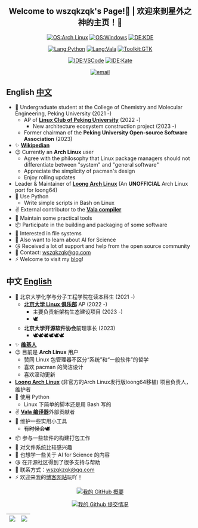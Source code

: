 <div align="center">

## Welcome to wszqkzqk's Page!👋 | 欢迎来到星外之神的主页！👋

[![OS:Arch Linux](https://img.shields.io/badge/OS-Arch%20Linux-blue?style=flat-square&logo=arch-linux)](https://archlinux.org)
[![OS:Windows](https://img.shields.io/badge/OS-Windows-blue?style=flat-square&logo=Windows)](https://windows.com)
[![DE:KDE](https://img.shields.io/badge/DE-KDE-blue?style=flat-square&logo=KDE)](https://www.kde.org)

[![Lang:Python](https://img.shields.io/badge/Lang-Python-blue?style=flat-square&logo=python)](https://www.python.org/)
[![Lang:Vala](https://img.shields.io/badge/Lang-Vala-blue?style=flat-square&logo=vala)](https://vala.dev/)
[![Toolkit:GTK](https://img.shields.io/badge/Toolkit-GTK-blue?style=flat-square&logo=gtk)](https://www.gtk.org/)

[![IDE:VSCode](https://img.shields.io/badge/IDE-VSCode-blue?style=flat-square&logo=visualstudiocode)](https://code.visualstudio.com/)
[![IDE:Kate](https://img.shields.io/badge/IDE-Kate-blue?style=flat-square&logo=kate)](https://kate-editor.org)

[![email](https://img.shields.io/badge/Email-wszqkzqk@qq.com-blue?style=flat-square&logo=gmail)](mailto:wszqkzqk@qq.com)

</div>

## English [中文](#中文-English)

- 🧪 Undergraduate student at the College of Chemistry and Molecular Engineering, Peking University (2021 -)
  - AP of [**Linux Club of Peking University**](https://github.com/lcpu-club) (2022 -)
    - New architecture ecosystem construction project (2023 -)
  - Former chairman of the **Peking University Open-source Software Association** (2023)
- ✨ [**Wikipedian**](https://zh.wikipedia.org/wiki/User:%E6%98%9F%E5%A4%96%E4%B9%8B%E7%A5%9E)
- 😉 Currently an **Arch Linux** user
  - Agree with the philosophy that Linux package managers should not differentiate between "system" and "general software"
  - Appreciate the simplicity of pacman's design
  - Enjoy rolling updates
- Leader & Maintainer of [**Loong Arch Linux**](https://github.com/lcpu-club/loongarch-packages) (An **UNOFFICIAL** Arch Linux port for loong64)
- 🐍 Use Python
  - Write simple scripts in Bash on Linux
- ✌️ External contributor to the [**Vala compiler**](https://gitlab.gnome.org/GNOME/vala)
- 🔧 Maintain some practical tools
- 📦 Participate in the building and packaging of some software
- 📄 Interested in file systems
- 🧬 Also want to learn about AI for Science
- 😘 Received a lot of support and help from the open source community
- 💬 Contact: wszqkzqk@qq.com
- ⚡ Welcome to visit my [blog](https://wszqkzqk.github.io/)!

## 中文 [English](#English-中文)

- 🧪 北京大学化学与分子工程学院在读本科生 (2021 -)
  - [**北京大学 Linux 俱乐部**](https://github.com/lcpu-club) AP (2022 -)
    - 主要负责新架构生态建设项目 (2023 -)
    - 🕊
  - **北京大学开源软件协会**前理事长 (2023)
    - 🕊🕊🕊🕊🕊🕊
- ✨ [**维基人**](https://zh.wikipedia.org/wiki/User:%E6%98%9F%E5%A4%96%E4%B9%8B%E7%A5%9E)
- 😉 目前是 **Arch Linux** 用户
  - 赞同 Linux 包管理器不区分“系统”和“一般软件”的哲学
  - 喜欢 pacman 的简洁设计
  - 喜欢滚动更新
- [**Loong Arch Linux**](https://github.com/lcpu-club/loongarch-packages) (非官方的Arch Linux发行版loong64移植) 项目负责人，维护者
- 🐍 使用 Python
  - Linux 下简单的脚本还是用 Bash 写的
- ✌️ [**Vala 编译器**](https://gitlab.gnome.org/GNOME/vala)外部贡献者
- 🔧 维护一些实用小工具
  - ~~有时候会🕊~~
- 📦 参与一些软件的构建打包工作
- 📄 对文件系统比较感兴趣
- 🧬 也想学一些关于 AI for Science 的内容
- 😘 在开源社区得到了很多支持与帮助
- 💬 联系方式：wszqkzqk@qq.com
- ⚡ 欢迎来我的[博客网站](https://wszqkzqk.github.io/)玩吖！

<div align="center">

[![我的 GitHub 概要](https://github-readme-stats.vercel.app/api?username=wszqkzqk&bg_color=0D1117&text_color=FFFFFF&count_private=true&show_icons=true&hide_border=true&include_all_commits=true)](https://github.com/wszqkzqk)

[![我的 Github 提交情况](http://github-profile-summary-cards.vercel.app/api/cards/profile-details?username=wszqkzqk&theme=github_dark)](https://github.com/wszqkzqk)

|[![](http://github-profile-summary-cards.vercel.app/api/cards/most-commit-language?username=wszqkzqk&theme=github_dark)](https://github.com/wszqkzqk)|[![](http://github-profile-summary-cards.vercel.app/api/cards/productive-time?username=wszqkzqk&theme=github_dark&utcOffset=8)](https://github.com/wszqkzqk)|
|---|---|

</div>
